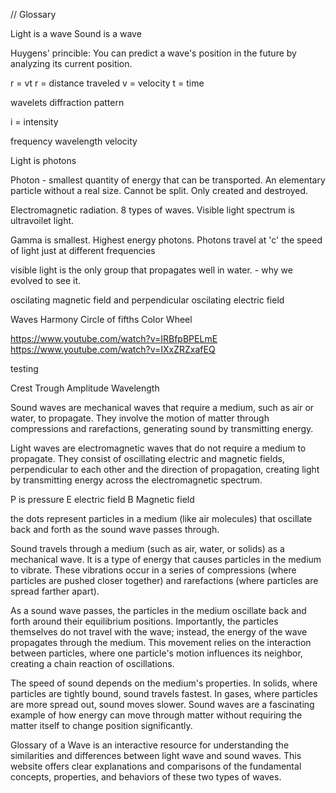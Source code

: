 // Glossary 

Light is a wave
Sound is a wave

Huygens' princible: You can predict a wave's position in the future by analyzing its current position. 

r = vt
r = distance traveled 
v = velocity 
t = time

wavelets
diffraction pattern

i = intensity 

frequency 
wavelength 
velocity 

Light is photons

Photon - smallest quantity of energy that can be transported. An elementary particle without a real size.
Cannot be split. Only created and destroyed. 

Electromagnetic radiation. 8 types of waves. Visible light spectrum is ultravoilet light. 

Gamma is smallest. Highest energy photons.
Photons travel at 'c' the speed of light just at different frequencies 

visible light is the only group that propagates well in water. - why we evolved to see it. 

oscilating magnetic field and perpendicular oscilating electric field


Waves
Harmony 
Circle of fifths 
Color Wheel 

https://www.youtube.com/watch?v=IRBfpBPELmE
https://www.youtube.com/watch?v=IXxZRZxafEQ

testing

Crest 
Trough
Amplitude 
Wavelength 

Sound waves are mechanical waves that require a medium, such as air or water, to propagate. They involve the motion of matter through compressions and rarefactions, generating sound by transmitting energy. 

Light waves are electromagnetic waves that do not require a medium to propagate. They consist of oscillating electric and magnetic fields, perpendicular to each other and the direction of propagation, creating light by transmitting energy across the electromagnetic spectrum.

P is pressure 
E electric field 
B Magnetic field 

the dots represent particles in a medium (like air molecules) that oscillate back and forth as the sound wave passes through.

Sound travels through a medium (such as air, water, or solids) as a mechanical wave. It is a type of energy that causes particles in the medium to vibrate. These vibrations occur in a series of compressions (where particles are pushed closer together) and rarefactions (where particles are spread farther apart).

As a sound wave passes, the particles in the medium oscillate back and forth around their equilibrium positions. Importantly, the particles themselves do not travel with the wave; instead, the energy of the wave propagates through the medium. This movement relies on the interaction between particles, where one particle's motion influences its neighbor, creating a chain reaction of oscillations.

The speed of sound depends on the medium's properties. In solids, where particles are tightly bound, sound travels fastest. In gases, where particles are more spread out, sound moves slower. Sound waves are a fascinating example of how energy can move through matter without requiring the matter itself to change position significantly.

Glossary of a Wave is an interactive resource for understanding the similarities and differences between light wave and sound waves. This website offers clear explanations and comparisons of the fundamental concepts, properties, and behaviors of these two types of waves. 